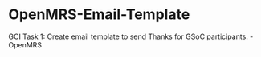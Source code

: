 # OpenMRS-Email-Template
GCI Task 1: Create email template to send Thanks for GSoC participants. - OpenMRS
